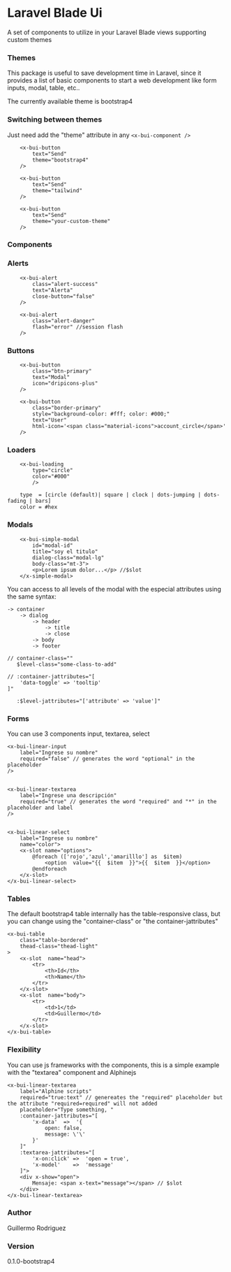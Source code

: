 # Laravel Blade Ui

A set of components to utilize in your Laravel Blade views supporting custom themes

### Themes

This package is useful to save development time in Laravel, since it provides a list of basic components to start a web development like form inputs, modal, table, etc..

The currently available theme is bootstrap4

### Switching between themes
Just need add the "theme" attribute in any `<x-bui-component />`
```
	<x-bui-button
		text="Send"
		theme="bootstrap4"
	/>	
	
	<x-bui-button
		text="Send"
		theme="tailwind"
	/>	
	
	<x-bui-button
		text="Send"
		theme="your-custom-theme"
	/>	
```
### Components

### Alerts

```
	<x-bui-alert
		class="alert-success"
		text="Alerta"
		close-button="false"
	/>		
	
	<x-bui-alert
		class="alert-danger"
		flash="error" //session flash
	/>
```

### Buttons

```
	<x-bui-button
		class="btn-primary"
		text="Modal"
		icon="dripicons-plus"
	/>
	
	<x-bui-button
		class="border-primary"
		style="background-color: #fff; color: #000;"
		text="User"
		html-icon='<span class="material-icons">account_circle</span>'
	/>
```

### Loaders
```
	<x-bui-loading 
		type="circle" 
		color="#000"
		/>
	
	type  = [circle (default)| square | clock | dots-jumping | dots-fading | bars]
	color = #hex
```

### Modals

```
	<x-bui-simple-modal
		id="modal-id"
		title="soy el titulo"
		dialog-class="modal-lg"
		body-class="mt-3">
		<p>Lorem ipsum dolor...</p> //$slot
	</x-simple-modal>
```    

You can access to all levels of the modal with the especial attributes using the same syntax:

	-> container  
		-> dialog 
			-> header
				-> title 
				-> close				
			-> body 
			-> footer

	// container-class=""
	   $level-class="some-class-to-add"   

	// :container-jattributes="[
		'data-toggle' => 'tooltip'
	]"
	
       :$level-jattributes="['attribute' => 'value']"
    

### Forms
You can use 3 components input,  textarea, select

```
<x-bui-linear-input
	label="Ingrese su nombre"
	required="false" // generates the word "optional" in the placeholder
/>


<x-bui-linear-textarea
	label="Ingrese una descripción"
	required="true" // generates the word "required" and "*" in the placeholder and label
/>


<x-bui-linear-select 
	label="Ingrese su nombre" 
	name="color">
	<x-slot name="options">
		@foreach (['rojo','azul','amarilllo'] as  $item)
			<option  value="{{  $item  }}">{{  $item  }}</option>
		@endforeach
	</x-slot>
</x-bui-linear-select>
```

### Tables
The default bootstrap4 table internally has the table-responsive class, but you can change using the "container-class" or "the container-jattributes"

```
<x-bui-table  
	class="table-bordered"
	thead-class="thead-light"
>	
	<x-slot  name="head">
		<tr>
			<th>Id</th>
			<th>Name</th>
		</tr>
	</x-slot>
	<x-slot  name="body">
		<tr>
			<td>1</td>
			<td>Guillermo</td>
		</tr>
	</x-slot>
</x-bui-table>
```

### Flexibility

You can use js frameworks with the components, this is a simple example with the "textarea" component and Alphinejs
```
<x-bui-linear-textarea
	label="Alphine scripts"
	required="true:text" // genereates the "required" placeholder but the attribute "required=required" will not added
	placeholder="Type something, "
	:container-jattributes="[
		'x-data'  =>  '{
			open: false,
			message: \'\'
		}'
	]"
	:textarea-jattributes="[
		'x-on:click' =>  'open = true',
		'x-model'    =>  'message'
	]">
	<div x-show="open">
		Mensaje: <span x-text="message"></span> // $slot
	</div>
</x-bui-linear-textarea>
```

### Author 

Guillermo Rodriguez

### Version 

0.1.0-bootstrap4